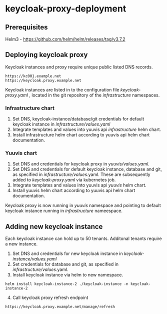 # keycloak-proxy-deployment

## Prerequisites
Helm3 - https://github.com/helm/helm/releases/tag/v3.7.2

## Deploying keycloak proxy
Keycloak instances and proxy require unique public listed DNS records.
```
https://kc001.example.net
https://keycloak.proxy.example.net
```

Keycloak instances are listed in to the configuration file *keycloak-proxy.yaml* , located in the git repository of the *infrastructure* namespaces.

### Infrastructure chart
1. Set DNS, keycloak-instance/database/git credentials for default keycloak instance in *infrastructure/values.yaml*   
2. Integrate templates and values into yuuvis api *infrastructure* helm chart.
3. Install infrastructure helm chart according to yuuvis api helm chart documentation.

### Yuuvis chart
1. Set DNS and credentials for keycloak proxy in *yuuvis/values.yaml*. 
2. Set DNS and credentials for default keycloak instance, database and git, as specified in *infrastructure/values*.yaml. These are subsequently added to *keycloak-proxy.yaml* via kubernetes job. 
3. Integrate templates and values into yuuvis api *yuuvis* helm chart.
4. Install yuuvis helm chart according to yuuvis api helm chart documentation.

Keycloak proxy is now running in *yuuvis* namespace and pointing to default keycloak instance running in *infrastructure* nameespace.

## Adding new keycloak instance
Each keycloak instance can hold up to 50 tenants. Additonal tenants require a new instance.

1. Set DNS and credentials for new keycloak instance in *keycloak-instance/values.yaml*
2. Set credentials for database and git, as specified in *infrastructure/values*.yaml.
3. Install keycloak instance via helm to new namespace.
```
helm install keycloak-instance-2 ./keycloak-instance -n keycloak-instance-2
```
4. Call keycloak proxy refresh endpoint
```
https://keycloak.proxy.example.net/manage/refresh
```